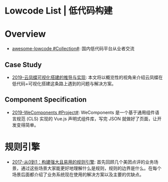 # Lowcode List | 低代码构建

# Overview

- [awesome-lowcode #Collection#](https://github.com/taowen/awesome-lowcode): 国内低代码平台从业者交流

## Case Study

- [2019-云凤蝶可视化搭建的推导与实现](https://zhuanlan.zhihu.com/p/90746742): 本文将以概览性的视角来介绍云凤蝶在 低代码+可视化搭建这条路上遇到的问题与解决方案。

## Component Specification

- [2019-WeComponents #Project#](https://github.com/Tencent/WeComponents): WeComponents 是一个基于通用组件语言规范 (CLS) 实现的 Vue.js 声明式组件库，写完 JSON 就做好了页面，让开发变得简单。

# 规则引擎

- [2017-从0到1：构建强大且易用的规则引擎](https://cubox.pro/c/ho3g1x): 首先回顾几个美团点评的业务场景，通过这些场景大家能更好地理解什么是规则，规则的边界是什么。在每个场景后面都介绍了业务系统现在使用的解决方案以及主要的优缺点。 
   
  
 